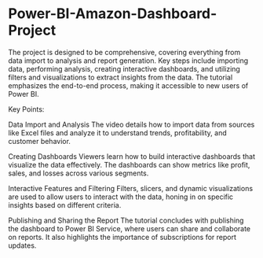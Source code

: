 # Power-BI-Amazon-Dashboard-Project
The project is designed to be comprehensive, covering everything from data import to analysis and report generation. Key steps include importing data, performing analysis, creating interactive dashboards, and utilizing filters and visualizations to extract insights from the data. The tutorial emphasizes the end-to-end process, making it accessible to new users of Power BI.

Key Points:

Data Import and Analysis
The video details how to import data from sources like Excel files and analyze it to understand trends, profitability, and customer behavior.

Creating Dashboards
Viewers learn how to build interactive dashboards that visualize the data effectively. The dashboards can show metrics like profit, sales, and losses across various segments.

Interactive Features and Filtering
Filters, slicers, and dynamic visualizations are used to allow users to interact with the data, honing in on specific insights based on different criteria.

Publishing and Sharing the Report
The tutorial concludes with publishing the dashboard to Power BI Service, where users can share and collaborate on reports. It also highlights the importance of subscriptions for report updates.
